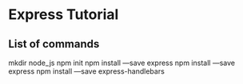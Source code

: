 Express Tutorial
=======

List of commands
----------------

mkdir node_js
npm init
npm install —save express
npm install —save express
npm install —save express-handlebars
